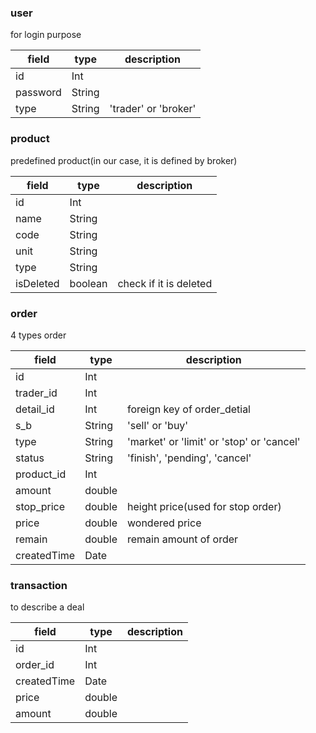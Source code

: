 ### user

for login purpose

| field    | type   | description |
| -------- | ------ | ----------- |
| id       | Int    |
| password | String |
| type     | String |'trader' or 'broker'|

### product

predefined product(in our case, it is defined by broker)

| field      | type   | description |
| ---------- | ------ | ----------- |
| id         | Int    |
| name       | String |
| code       | String |
| unit       | String |
| type       | String |
| isDeleted  | boolean| check if it is deleted |

### order

4 types order

| field      | type   | description |
| ---------- | ------ | ----------- |
| id         | Int    |
| trader_id  | Int    |
| detail_id  | Int    | foreign key of order_detial|
| s_b        | String | 'sell' or 'buy' |
| type       | String |'market' or 'limit' or 'stop' or 'cancel' |
| status     | String |'finish', 'pending', 'cancel' |
| product_id | Int    |
| amount     | double | 
| stop_price | double | height price(used for stop order)|
| price      | double | wondered price |
| remain     | double | remain amount of order |
| createdTime| Date   |

### transaction

to describe a deal

| field      | type   | description |
| ---------- | ------ | ----------- |
| id         | Int    |
| order_id   | Int    |
| createdTime| Date   |
| price      | double |
| amount     | double |

